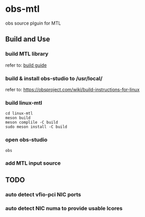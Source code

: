 # obs-mtl
obs source plguin for MTL

## Build and Use
### build MTL library
refer to: [build guide](../../doc/build.md)

### build & install obs-studio to /usr/local/
refer to: https://obsproject.com/wiki/build-instructions-for-linux

### build linux-mtl
``` shell
cd linux-mtl
meson build
meson complile -C build
sudo meson install -C build
```

### open obs-studio

``` shell
obs
```

### add MTL input source

## TODO
### auto detect vfio-pci NIC ports
### auto detect NIC numa to provide usable lcores
